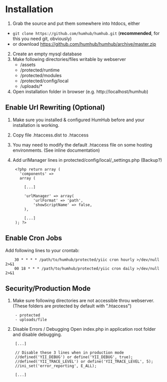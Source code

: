Installation
============

1. Grab the source and put them somewhere into htdocs, either
  - `git clone https://github.com/humhub/humhub.git` (__recommended__, for this you need git, obviously)
  - or download <https://github.com/humhub/humhub/archive/master.zip>
2. Create an empty mysql database
3. Make following directories/files writable by webserver
    - /assets
    - /protected/runtime
    - /protected/modules
    - /protected/config/local
    - /uploads/*
4. Open installation folder in browser (e.g. http://localhost/humhub)


Enable Url Rewriting (Optional)
-------------------------------


1. Make sure you installed & configured HumHub before and your installation is working.
2. Copy file .htaccess.dist to .htaccess
3. You may need to modify the default .htaccess file on some hosting environments. (See inline documentation)
4. Add urlManager lines in protected/config/local/_settings.php (Backup?)

        <?php return array (
          'components' => 
          array (

            [...]

            'urlManager' => array(
                'urlFormat' => 'path',
                'showScriptName' => false,
            ),

            [...]
        ); ?>
        

Enable Cron Jobs
----------------

Add following lines to your crontab:

        30 * * * * /path/to/humhub/protected/yiic cron hourly >/dev/null 2>&1
        00 18 * * * /path/to/humhub/protected/yiic cron daily >/dev/null 2>&1


Security/Production Mode
------------------------

1. Make sure following directories are not accessible throu webserver.
(These folders are protected by default with ".htaccess")

        - protected
        - uploads/file

2. Disable Errors / Debugging Open index.php in application root folder and disable debugging.
    
        [...]

        // Disable these 3 lines when in production mode
        //defined('YII_DEBUG') or define('YII_DEBUG', true);
        //defined('YII_TRACE_LEVEL') or define('YII_TRACE_LEVEL', 5);
        //ini_set('error_reporting', E_ALL);

        [...]
